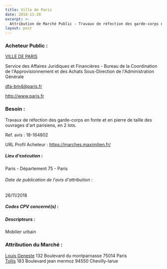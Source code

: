 ```yaml
---
title: Ville de Paris
date: 2018-11-26
excerpt: >-
  Attribution de Marché Public - Travaux de réfection des garde-corps en fonte et en pierre de taille des ouvrages d'art parisiens, en 2 lots.
layout: post
---
```


### Acheteur Public : 
<a href="/acheteur-33/siren-217500016"> VILLE DE PARIS</a><br/>

Service des Affaires Juridiques et Financières - Bureau de la Coordination de l'Approvisionnement et des Achats Sous-Direction de l'Administration Générale

dfa-bm4@paris.fr


http://www.paris.fr
### Besoin :

Travaux de réfection des garde-corps en fonte et en pierre de taille des ouvrages d'art parisiens, en 2 lots.

Ref. avis : 18-164802

URL Profil Acheteur : https://marches.maximilien.fr/

##### Lieu d'exécution :

Paris - Département 75 - Paris

###### Date de publication de l'avis d'attribution : 
26/11/2018

##### Codes CPV concerné(s) :

##### Descripteurs :
Mobilier urbain <br/>

### Attribution du Marché :
<a href="/entreprise-272/siren-860200252"> Louis Geneste</a>    132 Boulevard du montparnasse 75014 Paris <br/>
<a href="/entreprise-259/siren-400818217"> Tollis</a>    183 Boulevard jean mermoz 94550 Chevilly-larue <br/>
